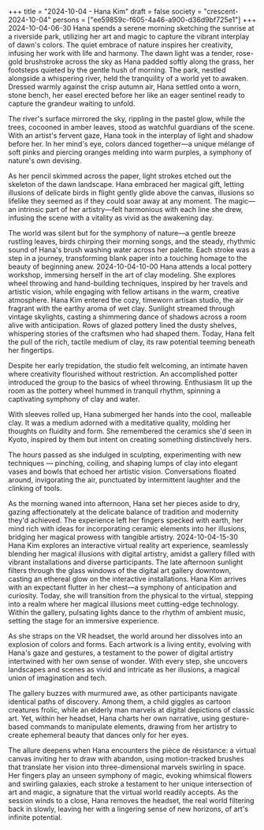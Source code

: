 +++
title = "2024-10-04 - Hana Kim"
draft = false
society = "crescent-2024-10-04"
persons = ["ee59859c-f605-4a46-a900-d36d9bf725e1"]
+++
2024-10-04-06-30
Hana spends a serene morning sketching the sunrise at a riverside park, utilizing her art and magic to capture the vibrant interplay of dawn's colors. The quiet embrace of nature inspires her creativity, infusing her work with life and harmony.
The dawn light was a tender, rose-gold brushstroke across the sky as Hana padded softly along the grass, her footsteps quieted by the gentle hush of morning. The park, nestled alongside a whispering river, held the tranquility of a world yet to awaken. Dressed warmly against the crisp autumn air, Hana settled onto a worn, stone bench, her easel erected before her like an eager sentinel ready to capture the grandeur waiting to unfold.

The river's surface mirrored the sky, rippling in the pastel glow, while the trees, cocooned in amber leaves, stood as watchful guardians of the scene. With an artist's fervent gaze, Hana took in the interplay of light and shadow before her. In her mind's eye, colors danced together—a unique mélange of soft pinks and piercing oranges melding into warm purples, a symphony of nature's own devising.

As her pencil skimmed across the paper, light strokes etched out the skeleton of the dawn landscape. Hana embraced her magical gift, letting illusions of delicate birds in flight gently glide above the canvas, illusions so lifelike they seemed as if they could soar away at any moment. The magic—an intrinsic part of her artistry—felt harmonious with each line she drew, infusing the scene with a vitality as vivid as the awakening day.

The world was silent but for the symphony of nature—a gentle breeze rustling leaves, birds chirping their morning songs, and the steady, rhythmic sound of Hana's brush washing water across her palette. Each stroke was a step in a journey, transforming blank paper into a touching homage to the beauty of beginning anew.
2024-10-04-10-00
Hana attends a local pottery workshop, immersing herself in the art of clay modeling. She explores wheel throwing and hand-building techniques, inspired by her travels and artistic vision, while engaging with fellow artisans in the warm, creative atmosphere.
Hana Kim entered the cozy, timeworn artisan studio, the air fragrant with the earthy aroma of wet clay. Sunlight streamed through vintage skylights, casting a shimmering dance of shadows across a room alive with anticipation. Rows of glazed pottery lined the dusty shelves, whispering stories of the craftsmen who had shaped them. Today, Hana felt the pull of the rich, tactile medium of clay, its raw potential teeming beneath her fingertips.

Despite her early trepidation, the studio felt welcoming, an intimate haven where creativity flourished without restriction. An accomplished potter introduced the group to the basics of wheel throwing. Enthusiasm lit up the room as the pottery wheel hummed in tranquil rhythm, spinning a captivating symphony of clay and water.

With sleeves rolled up, Hana submerged her hands into the cool, malleable clay. It was a medium adorned with a meditative quality, molding her thoughts on fluidity and form. She remembered the ceramics she'd seen in Kyoto, inspired by them but intent on creating something distinctively hers.

The hours passed as she indulged in sculpting, experimenting with new techniques — pinching, coiling, and shaping lumps of clay into elegant vases and bowls that echoed her artistic vision. Conversations floated around, invigorating the air, punctuated by intermittent laughter and the clinking of tools. 

As the morning waned into afternoon, Hana set her pieces aside to dry, gazing affectionately at the delicate balance of tradition and modernity they'd achieved. The experience left her fingers specked with earth, her mind rich with ideas for incorporating ceramic elements into her illusions, bridging her magical prowess with tangible artistry.
2024-10-04-15-30
Hana Kim explores an interactive virtual reality art experience, seamlessly blending her magical illusions with digital artistry, amidst a gallery filled with vibrant installations and diverse participants.
The late afternoon sunlight filters through the glass windows of the digital art gallery downtown, casting an ethereal glow on the interactive installations. Hana Kim arrives with an expectant flutter in her chest—a symphony of anticipation and curiosity. Today, she will transition from the physical to the virtual, stepping into a realm where her magical illusions meet cutting-edge technology. Within the gallery, pulsating lights dance to the rhythm of ambient music, setting the stage for an immersive experience.

As she straps on the VR headset, the world around her dissolves into an explosion of colors and forms. Each artwork is a living entity, evolving with Hana's gaze and gestures, a testament to the power of digital artistry intertwined with her own sense of wonder. With every step, she uncovers landscapes and scenes as vivid and intricate as her illusions, a magical union of imagination and tech.

The gallery buzzes with murmured awe, as other participants navigate identical paths of discovery. Among them, a child giggles as cartoon creatures frolic, while an elderly man marvels at digital depictions of classic art. Yet, within her headset, Hana charts her own narrative, using gesture-based commands to manipulate elements, drawing from her artistry to create ephemeral beauty that dances only for her eyes.

The allure deepens when Hana encounters the pièce de résistance: a virtual canvas inviting her to draw with abandon, using motion-tracked brushes that translate her vision into three-dimensional marvels swirling in space. Her fingers play an unseen symphony of magic, evoking whimsical flowers and swirling galaxies, each stroke a testament to her unique intersection of art and magic, a signature that the virtual world readily accepts. As the session winds to a close, Hana removes the headset, the real world filtering back in slowly, leaving her with a lingering sense of new horizons, of art's infinite potential.
